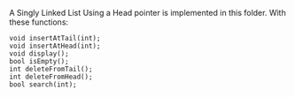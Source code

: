 A Singly Linked List Using a Head pointer is implemented in this folder. 
With these functions:

	void insertAtTail(int);
	void insertAtHead(int);
	void display();
	bool isEmpty();
	int deleteFromTail();
	int deleteFromHead();
	bool search(int);
